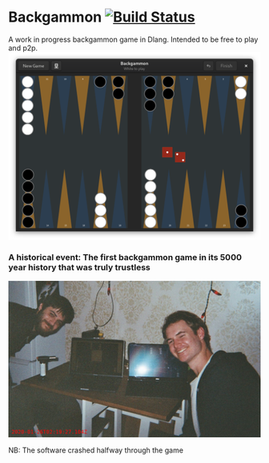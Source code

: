 # Backgammon [![Build Status](https://travis-ci.org/jonathanballs/backgammon.svg?branch=master)](https://travis-ci.org/jonathanballs/backgammon)
A work in progress backgammon game in Dlang. Intended to be free to play and p2p.
![Screenshot](resources/screenshot.png)

### A historical event: The first backgammon game in its 5000 year history that was truly trustless
![FirstGame](resources/firstgame.jpg)

NB: The software crashed halfway through the game
